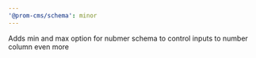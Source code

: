 ```yaml
---
'@prom-cms/schema': minor
---
```


Adds min and max option for nubmer schema to control inputs to number column even more
